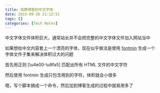```yaml
---
title: 捣腾博客的中文字体
date: 2015-09-26 21:12:51
tags: []
categories: [Tech Notes]
---
```


中文字体文件体积巨大，通常站长并不会把完整的中文字体文件加入网站当中

如果想给中文内容套上一个漂亮的字体，现在似乎做法是使用 [fontmin](http://ecomfe.github.io/fontmin/) 生成一个字体文件子集来解决体积过大的问题

首先用正则 [\u4e00-\u9fa5] 匹配出所有 HTML 文件的中文字符

然后使用 fontmin 生成只包含用到的字符，体积就会小很多

嗯，写个脚本搞成一个命令，然后加到博客生成的过程中就易用多了  
